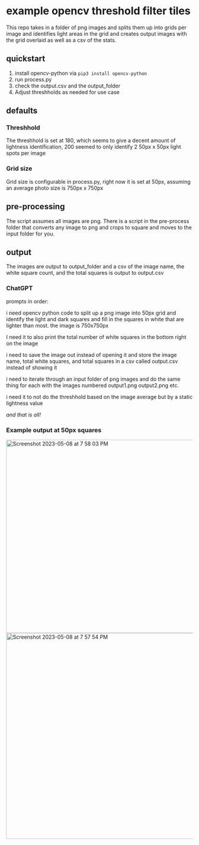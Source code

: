 # example opencv threshold filter tiles

This repo takes in a folder of png images and splits them up into grids per image and identifies light areas in the grid and creates output images with the grid overlaid as well as a csv of the stats.
## quickstart

1. install opencv-python via `pip3 install opencv-python`
2. run process.py
3. check the output.csv and the output_folder
4. Adjust threshholds as needed for use case
## defaults

### Threshhold
The threshhold is set at 180, which seems to give a decent amount of lightness identification, 200 seemed to only identify 2 50px x 50px light spots per image

### Grid size

Grid size is configurable in process.py, right now it is set at 50px, assuming an average photo size is 750px x 750px

## pre-processing

The script assumes all images are png. There is a script in the pre-process folder that converts any image to png and crops to square and moves to the input folder for you.

## output

The images are output to output_folder and a csv of the image name, the white square count, and the total squares is output to output.csv
### ChatGPT

prompts in order:

i need opencv python code to split up a png image into 50px grid and identify the light and dark squares and fill in the squares in white that are lighter than most. the image is 750x750px

I need it to also print the total number of white squares in the bottom right on the image

i need to save the image out instead of opening it and store the image name, total white squares, and total squares in a csv called output.csv instead of showing it

i need to iterate through an input folder of png images and do the same thing for each with the images numbered output1.png output2.png etc.

i need it to not do the threshhold based on the image average but by a static lightness value

_and that is all!_

### Example output at 50px squares

<img width="520" alt="Screenshot 2023-05-08 at 7 58 03 PM" src="https://user-images.githubusercontent.com/616585/236961581-aa4e2ab2-cb3e-4a0a-9413-a0872696ae75.png">
<img width="554" alt="Screenshot 2023-05-08 at 7 57 54 PM" src="https://user-images.githubusercontent.com/616585/236961589-5323ec23-6587-46f0-aa92-768138be6ba8.png">



